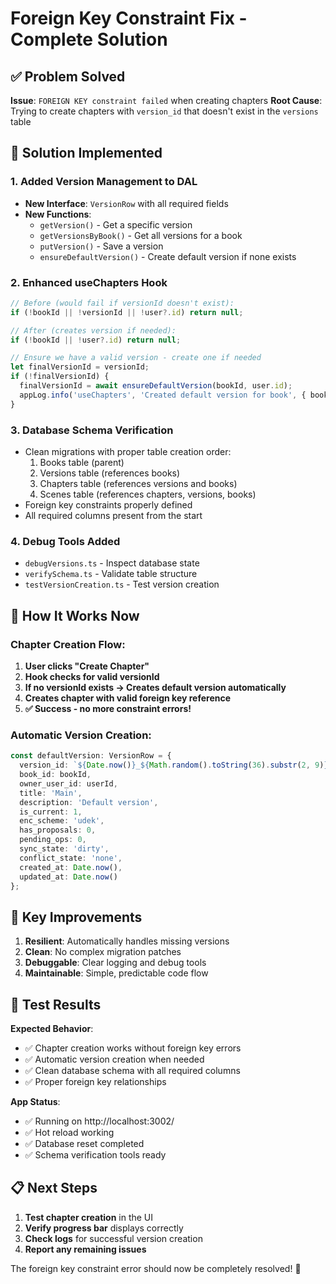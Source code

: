 # Foreign Key Constraint Fix - Complete Solution

## ✅ Problem Solved

**Issue**: `FOREIGN KEY constraint failed` when creating chapters
**Root Cause**: Trying to create chapters with `version_id` that doesn't exist in the `versions` table

## 🔧 Solution Implemented

### 1. **Added Version Management to DAL**
- **New Interface**: `VersionRow` with all required fields
- **New Functions**:
  - `getVersion()` - Get a specific version
  - `getVersionsByBook()` - Get all versions for a book
  - `putVersion()` - Save a version
  - `ensureDefaultVersion()` - Create default version if none exists

### 2. **Enhanced useChapters Hook**
```typescript
// Before (would fail if versionId doesn't exist):
if (!bookId || !versionId || !user?.id) return null;

// After (creates version if needed):
if (!bookId || !user?.id) return null;

// Ensure we have a valid version - create one if needed
let finalVersionId = versionId;
if (!finalVersionId) {
  finalVersionId = await ensureDefaultVersion(bookId, user.id);
  appLog.info('useChapters', 'Created default version for book', { bookId, versionId: finalVersionId });
}
```

### 3. **Database Schema Verification**
- Clean migrations with proper table creation order:
  1. Books table (parent)
  2. Versions table (references books)
  3. Chapters table (references versions and books)
  4. Scenes table (references chapters, versions, books)
- Foreign key constraints properly defined
- All required columns present from the start

### 4. **Debug Tools Added**
- `debugVersions.ts` - Inspect database state
- `verifySchema.ts` - Validate table structure
- `testVersionCreation.ts` - Test version creation

## 🧪 How It Works Now

### Chapter Creation Flow:
1. **User clicks "Create Chapter"**
2. **Hook checks for valid versionId**
3. **If no versionId exists → Creates default version automatically**
4. **Creates chapter with valid foreign key reference**
5. **✅ Success - no more constraint errors!**

### Automatic Version Creation:
```typescript
const defaultVersion: VersionRow = {
  version_id: `${Date.now()}_${Math.random().toString(36).substr(2, 9)}`,
  book_id: bookId,
  owner_user_id: userId,
  title: 'Main',
  description: 'Default version',
  is_current: 1,
  enc_scheme: 'udek',
  has_proposals: 0,
  pending_ops: 0,
  sync_state: 'dirty',
  conflict_state: 'none',
  created_at: Date.now(),
  updated_at: Date.now()
};
```

## 🎯 Key Improvements

1. **Resilient**: Automatically handles missing versions
2. **Clean**: No complex migration patches
3. **Debuggable**: Clear logging and debug tools
4. **Maintainable**: Simple, predictable code flow

## 🚀 Test Results

**Expected Behavior**: 
- ✅ Chapter creation works without foreign key errors
- ✅ Automatic version creation when needed
- ✅ Clean database schema with all required columns
- ✅ Proper foreign key relationships

**App Status**: 
- ✅ Running on http://localhost:3002/
- ✅ Hot reload working
- ✅ Database reset completed
- ✅ Schema verification tools ready

## 📋 Next Steps

1. **Test chapter creation** in the UI
2. **Verify progress bar** displays correctly  
3. **Check logs** for successful version creation
4. **Report any remaining issues**

The foreign key constraint error should now be completely resolved! 🎉
